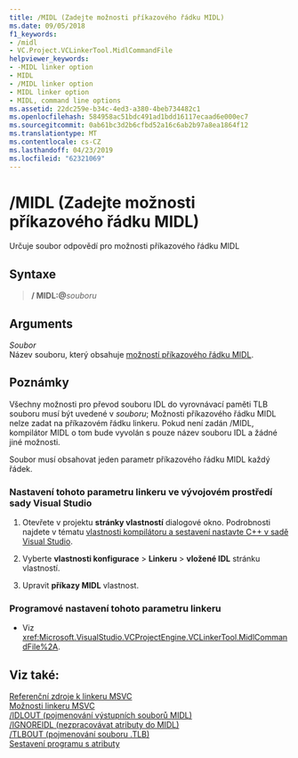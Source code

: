 ```yaml
---
title: /MIDL (Zadejte možnosti příkazového řádku MIDL)
ms.date: 09/05/2018
f1_keywords:
- /midl
- VC.Project.VCLinkerTool.MidlCommandFile
helpviewer_keywords:
- -MIDL linker option
- MIDL
- /MIDL linker option
- MIDL linker option
- MIDL, command line options
ms.assetid: 22dc259e-b34c-4ed3-a380-4beb734482c1
ms.openlocfilehash: 584958ac51bdc491ad1bdd16117ecaad6e000ec7
ms.sourcegitcommit: 0ab61bc3d2b6cfbd52a16c6ab2b97a8ea1864f12
ms.translationtype: MT
ms.contentlocale: cs-CZ
ms.lasthandoff: 04/23/2019
ms.locfileid: "62321069"
---
```

# <a name="midl-specify-midl-command-line-options"></a>/MIDL (Zadejte možnosti příkazového řádku MIDL)

Určuje soubor odpovědí pro možnosti příkazového řádku MIDL

## <a name="syntax"></a>Syntaxe

> **/ MIDL:\@**<em>souboru</em>

## <a name="arguments"></a>Arguments

*Soubor*<br/>
Název souboru, který obsahuje [možností příkazového řádku MIDL](/windows/desktop/Midl/general-midl-command-line-syntax).

## <a name="remarks"></a>Poznámky

Všechny možnosti pro převod souboru IDL do vyrovnávací paměti TLB souboru musí být uvedené v *souboru*; Možnosti příkazového řádku MIDL nelze zadat na příkazovém řádku linkeru. Pokud není zadán /MIDL, kompilátor MIDL o tom bude vyvolán s pouze název souboru IDL a žádné jiné možnosti.

Soubor musí obsahovat jeden parametr příkazového řádku MIDL každý řádek.

### <a name="to-set-this-linker-option-in-the-visual-studio-development-environment"></a>Nastavení tohoto parametru linkeru ve vývojovém prostředí sady Visual Studio

1. Otevřete v projektu **stránky vlastností** dialogové okno. Podrobnosti najdete v tématu [vlastnosti kompilátoru a sestavení nastavte C++ v sadě Visual Studio](../working-with-project-properties.md).

1. Vyberte **vlastnosti konfigurace** > **Linkeru** > **vložené IDL** stránku vlastností.

1. Upravit **příkazy MIDL** vlastnost.

### <a name="to-set-this-linker-option-programmatically"></a>Programové nastavení tohoto parametru linkeru

- Viz <xref:Microsoft.VisualStudio.VCProjectEngine.VCLinkerTool.MidlCommandFile%2A>.

## <a name="see-also"></a>Viz také:

[Referenční zdroje k linkeru MSVC](linking.md)<br/>
[Možnosti linkeru MSVC](linker-options.md)<br/>
[/IDLOUT (pojmenování výstupních souborů MIDL)](idlout-name-midl-output-files.md)<br/>
[/IGNOREIDL (nezpracovávat atributy do MIDL)](ignoreidl-don-t-process-attributes-into-midl.md)<br/>
[/TLBOUT (pojmenování souboru .TLB)](tlbout-name-dot-tlb-file.md)<br/>
[Sestavení programu s atributy](../../windows/building-an-attributed-program.md)
